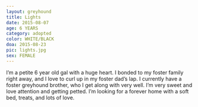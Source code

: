 ```yaml
---
layout: greyhound
title: Lights
date: 2015-08-07
age: 6 YEARS
category: adopted
color: WHITE/BLACK
doa: 2015-08-23
pic: lights.jpg
sex: FEMALE
---
```


I’m a petite 6 year old gal with a huge heart. I bonded to my foster family right away, and I love to curl up in my foster dad’s lap. I currently have a foster greyhound brother, who I get along with very well. I’m very sweet and love attention and getting petted. I’m looking for a forever home with a soft bed, treats, and lots of love. 